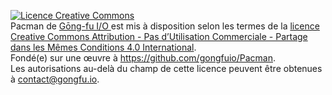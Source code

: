 <a rel="license" href="http://creativecommons.org/licenses/by-nc-sa/4.0/"><img alt="Licence Creative Commons" style="border-width:0" src="http://i.creativecommons.org/l/by-nc-sa/4.0/88x31.png" /></a>
<br /><span xmlns:dct="http://purl.org/dc/terms/" property="dct:title">Pacman</span> de <a xmlns:cc="http://creativecommons.org/ns#" href="https://github.com/gongfuio/Pacman" property="cc:attributionName" rel="cc:attributionURL">Gōng-fu I/O </a> est mis à disposition selon les termes de la <a rel="license" href="http://creativecommons.org/licenses/by-nc-sa/4.0/">licence Creative Commons Attribution - Pas d’Utilisation Commerciale - Partage dans les Mêmes Conditions 4.0 International</a>.
<br />Fondé(e) sur une œuvre à <a xmlns:dct="http://purl.org/dc/terms/" href="https://github.com/gongfuio/Pacman" rel="dct:source">https://github.com/gongfuio/Pacman</a>.
<br />Les autorisations au-delà du champ de cette licence peuvent être obtenues à <a xmlns:cc="http://creativecommons.org/ns#" href="contact@gongfu.io" rel="cc:morePermissions">contact@gongfu.io</a>.
